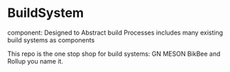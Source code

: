 # BuildSystem
component: Designed to Abstract build Processes includes many existing build systems as components

This repo is the one stop shop for build systems: GN MESON BikBee and Rollup you name it.
